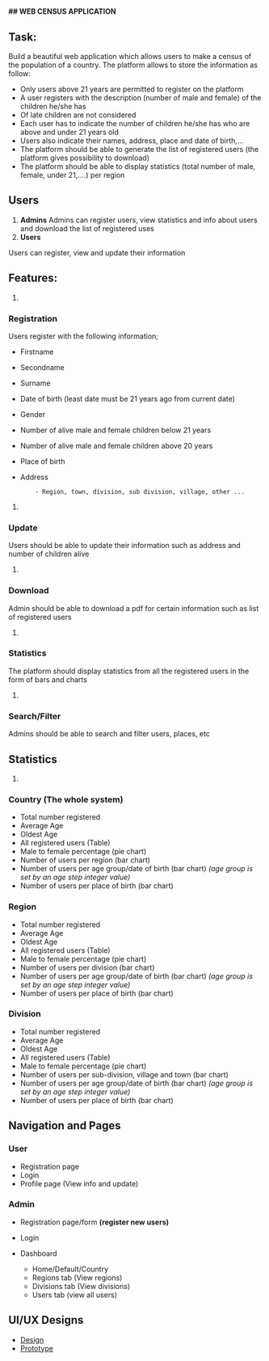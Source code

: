 #
**## WEB CENSUS APPLICATION**

## Task:

Build a beautiful web application which allows users to make a census of the population of a country. The platform allows to store the information as follow:

- Only users above 21 years are permitted to register on the platform
- A user registers with the description (number of male and female) of the children he/she has
- Of late children are not considered
- Each user has to indicate the number of children he/she has who are above and under 21 years old
- Users also indicate their names, address, place and date of birth,...
- The platform should be able to generate the list of registered users (the platform gives possibility to download)
- The platform should be able to display statistics (total number of male, female, under 21,....) per region

## Users

1. **Admins**
 Admins can register users, view statistics and info about users and download the list of registered uses
2. **Users**

Users can register, view and update their information

## Features:

1.
### Registration

Users register with the following information;

- Firstname
- Secondname
- Surname
- Date of birth (least date must be 21 years ago from current date)
- Gender
- Number of alive male and female children below 21 years
- Number of alive male and female children above 20 years
- Place of birth
- Address

          - Region, town, division, sub division, village, other ...

1.
### Update

Users should be able to update their information such as address and number of children alive

1.
### Download

Admin should be able to download a pdf for certain information such as list of registered users

1.
### Statistics

The platform should display statistics from all the registered users in the form of bars and charts

1.
### Search/Filter

Admins should be able to search and filter users, places, etc

## Statistics

1.
### Country (The whole system)

- Total number registered
- Average Age
- Oldest Age
- All registered users (Table)
- Male to female percentage (pie chart)
- Number of users per region (bar chart)
- Number of users per age group/date of birth (bar chart) _(age group is set by an age step integer value)_
- Number of users per place of birth (bar chart)

### Region

- Total number registered
- Average Age
- Oldest Age
- All registered users (Table)
- Male to female percentage (pie chart)
- Number of users per division (bar chart)
- Number of users per age group/date of birth (bar chart) _(age group is set by an age step integer value)_
- Number of users per place of birth (bar chart)

### Division

- Total number registered
- Average Age
- Oldest Age
- All registered users (Table)
- Male to female percentage (pie chart)
- Number of users per sub-division, village and town (bar chart)
- Number of users per age group/date of birth (bar chart) _(age group is set by an age step integer value)_
- Number of users per place of birth (bar chart)

## Navigation and Pages

### User

- Registration page
- Login
- Profile page (View info and update)

### Admin

- Registration page/form **(register new users)**
- Login
- Dashboard

    - Home/Default/Country
    - Regions tab (View regions)
    - Divisions tab (View divisions)
    - Users tab (view all users)

## UI/UX Designs

- [Design](https://www.figma.com/file/6a44OaA92bbthgsrVPdpLO/CHIELE-CENSUS?type=design&node-id=0%3A1&mode=design&t=aMNMaaJrTzBXBiqe-1)
- [Prototype](https://www.figma.com/proto/FADLwPUjddQtKD36Xh3PQU/School-Docs?type=design&node-id=401-740&t=wB9waiirRCfAVOFI-0&scaling=min-zoom&page-id=1%3A6&starting-point-node-id=401%3A740)